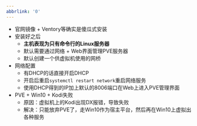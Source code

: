 ```yaml
---
abbrlink: '0'
---
```

- 官网镜像 + Ventory等确实是傻瓜式安装
- 安装好之后
  - **主机表现为只有命令行的Linux服务器**
  - 默认需要通过网络 + Web界面管理PVE服务器
  - 默认创建一个供虚拟机使用的网桥
- 网络配置
  - 有DHCP的话直接开启DHCP
  - 开启后重启`systemctl restart network`重启网络服务
  - 使用DHCP得到的IP加上默认的8006端口在Web上进入PVE管理界面
- PVE + Win10 + Kodi失败
  - 原因：虚拟机上的Kodi出现DX报错，导致失败
  - 解决：只能放弃PVE了，走Win10作为宿主平台，然后再在Win10上虚拟出各种服务